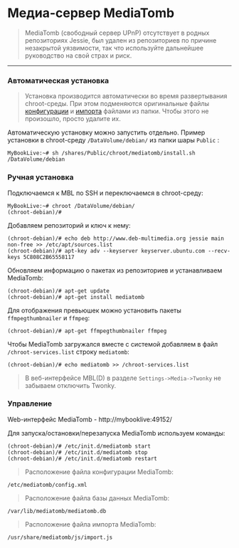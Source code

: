 # Медиа-сервер MediaTomb

> MediaTomb (свободный сервер UPnP) отсутствует в родных репозиториях Jessie, был удален из репозиториев по причине незакрытой уязвимости, так что используйте дальнейшее руководство на свой страх и риск.

-----

### Автоматическая установка

> Установка производится автоматически во время развертывания chroot-среды. При этом подменяются оригинальные файлы [конфигурации](config.xml) и [импорта](import_simple.js) файлами из папки. Чтобы этого не произошло, просто удалите их.

Автоматическую установку можно запустить отдельно. Пример установки в chroot-среду `/DataVolume/debian/` из папки шары `Public` :

    MyBookLive:~# sh /shares/Public/chroot/mediatomb/install.sh /DataVolume/debian

### Ручная установка

Подключаемся к MBL по SSH и переключаемся в chroot-среду:

    MyBookLive:~# chroot /DataVolume/debian/
    (chroot-debian)/#

Добавляем репозиторий и ключ к нему:
    
    (chroot-debian)/# echo deb http://www.deb-multimedia.org jessie main non-free >> /etc/apt/sources.list
    (chroot-debian)/# apt-key adv --keyserver keyserver.ubuntu.com --recv-keys 5C808C2B65558117

 Обновляем информацию о пакетах из репозиториев и устанавливаем MediaTomb:
    
    (chroot-debian)/# apt-get update
    (chroot-debian)/# apt-get install mediatomb

Для отображения превьюшек можно установить пакеты `ffmpegthumbnailer` и `ffmpeg`:
    
    (chroot-debian)/# apt-get ffmpegthumbnailer ffmpeg

Чтобы MediaTomb загружался вместе с системой добавляем в файл `/chroot-services.list` строку `mediatomb`:

    (chroot-debian)/# echo mediatomb >> /chroot-services.list
    
> В веб-интерфейсе MBL(D) в разделе `Settings->Media->Twonky` не забываем отключить Twonky.
    
### Управление

Web-интерфейс MediaTomb - http://mybooklive:49152/

Для запуска/остановки/перезапуска MediaTomb используем команды:

    (chroot-debian)/# /etc/init.d/mediatomb start
    (chroot-debian)/# /etc/init.d/mediatomb stop
    (chroot-debian)/# /etc/init.d/mediatomb restart


> Расположение файла конфигурации MediaTomb:
    
    /etc/mediatomb/config.xml

> Расположение файла базы данных MediaTomb:
    
    /var/lib/mediatomb/mediatomb.db

> Расположение файла импорта MediaTomb:
    
    /usr/share/mediatomb/js/import.js
